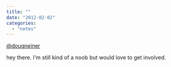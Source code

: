 ```yaml
---
title: ""
date: "2012-02-02"
categories: 
  - "notes"
---
```


[@dougneiner](https://twitter.com/dougneiner)

hey there. I'm still kind of a noob but would love to get involved.
